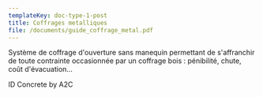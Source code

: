 ```yaml
---
templateKey: doc-type-1-post
title: Coffrages metalliques
file: /documents/guide_coffrage_metal.pdf
---
```

Système de coffrage d'ouverture sans manequin permettant de s'affranchir de toute contrainte occasionnée par un coffrage bois : pénibilité, chute, coût d'évacuation…

I﻿D Concrete by A2C